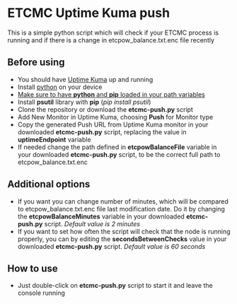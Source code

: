 # ETCMC Uptime Kuma push
This is a simple python script which will check if your ETCMC process is running and if there is a change in etcpow_balance.txt.enc file recently
## Before using
- You should have [Uptime Kuma](https://github.com/louislam/uptime-kuma) up and running
- Install [python](https://www.python.org/downloads/) on your device
- [Make sure to have **python** and **pip** loaded in your path variables](https://datatofish.com/add-python-to-windows-path/)
- Install **psutil** library with **pip** (*pip install psutil*)
- Clone the repository or download the **etcmc-push.py** script
- Add New Monitor in Uptime Kuma, choosing **Push** for Monitor type
- Copy the generated Push URL from Uptime Kuma monitor in your downloaded **etcmc-push.py** script, replacing the value in **uptimeEndpoint** variable
- If needed change the path defined in **etcpowBalanceFile** variable in your downloaded **etcmc-push.py** script, to be the correct full path to etcpow_balance.txt.enc

## Additional options
- If you want you can change number of minutes, which will be compared to etcpow_balance.txt.enc file last modification date. Do it by changing the **etcpowBalanceMinutes** variable in your downloaded **etcmc-push.py** script. *Default value is 2 minutes*
- If you want to set how often the script will check that the node is running properly, you can by editing the **secondsBetweenChecks** value  in your downloaded **etcmc-push.py** script. *Default value is 60 seconds*

## How to use
- Just double-click on **etcmc-push.py** script to start it and leave the console running

 